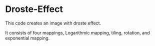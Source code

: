 # Droste-Effect

This code creates an image with droste effect.

It consists of four mappings, Logarithmic mapping, tiling, rotation, and exponential mapping.
